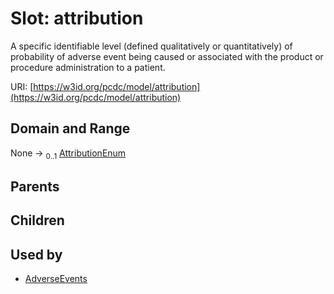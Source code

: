 
# Slot: attribution


A specific identifiable level (defined qualitatively or quantitatively) of probability of adverse event being caused or associated with the product or procedure administration to a patient.

URI: [https://w3id.org/pcdc/model/attribution](https://w3id.org/pcdc/model/attribution)


## Domain and Range

None &#8594;  <sub>0..1</sub> [AttributionEnum](AttributionEnum.md)

## Parents


## Children


## Used by

 * [AdverseEvents](AdverseEvents.md)
